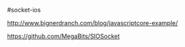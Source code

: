 #socket-ios

http://www.bignerdranch.com/blog/javascriptcore-example/

https://github.com/MegaBits/SIOSocket


